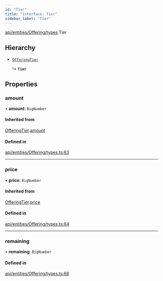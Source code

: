 ```yaml
---
id: "Tier"
title: "Interface: Tier"
sidebar_label: "Tier"
---
```


[api/entities/Offering/types](../../../../../../modules/API/Entities/Offering/Types/Types.md).Tier

## Hierarchy

- [`OfferingTier`](../OfferingTier/OfferingTier.md)

  ↳ **`Tier`**

## Properties

### amount

• **amount**: `BigNumber`

#### Inherited from

[OfferingTier](../OfferingTier/OfferingTier.md).[amount](../OfferingTier/OfferingTier.md#amount)

#### Defined in

[api/entities/Offering/types.ts:63](https://github.com/PolymeshAssociation/polymesh-sdk/blob/95e180d2/src/api/entities/Offering/types.ts#L63)

___

### price

• **price**: `BigNumber`

#### Inherited from

[OfferingTier](../OfferingTier/OfferingTier.md).[price](../OfferingTier/OfferingTier.md#price)

#### Defined in

[api/entities/Offering/types.ts:64](https://github.com/PolymeshAssociation/polymesh-sdk/blob/95e180d2/src/api/entities/Offering/types.ts#L64)

___

### remaining

• **remaining**: `BigNumber`

#### Defined in

[api/entities/Offering/types.ts:68](https://github.com/PolymeshAssociation/polymesh-sdk/blob/95e180d2/src/api/entities/Offering/types.ts#L68)

